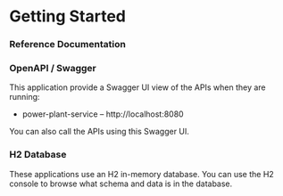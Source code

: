 # Getting Started

### Reference Documentation

### OpenAPI / Swagger

This application provide a Swagger UI view of the APIs when they are running:

* power-plant-service – http://localhost:8080

You can also call the APIs using this Swagger UI.

### H2 Database

These applications use an H2 in-memory database. You can use
the H2 console to browse what schema and data is in the database.

